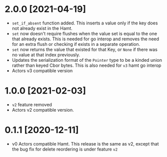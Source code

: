 # 2.0.0 [2021-04-19]

- `set_if_absent` function added. This inserts a value only if the key does not already exist in the Hamt.
- `set` now doesn't require flushes when the value set is equal to the one that already exists. This is needed for go interop and removes the need for an extra flush or checking if exists in a separate operation.
- `set` now returns the value that existed for that Key, or `None` if there was no value at that index previously.
- Updates the serialization format of the `Pointer` type to be a kinded union rather than keyed Cbor bytes. This is also needed for `v3` hamt go interop
- Actors v3 compatible version

# 1.0.0 [2021-02-03]

- `v2` feature removed
- Actors v2 compatible version.

# 0.1.1 [2020-12-11]

- v0 Actors compatible Hamt. This release is the same as v2, except that the bug fix for delete reordering is under feature `v2`